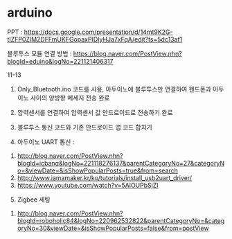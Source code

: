 # arduino

PPT :
https://docs.google.com/presentation/d/14mt9K2G-tIZFP0ZlM2DFFmUKFGopaxPIDIyHJa7xFqA/edit?ts=5dc13af1

블루투스 모듈 연결 방법 : 
https://blog.naver.com/PostView.nhn?blogId=eduino&logNo=221121406317

11-13 
 1. Only_Bluetooth.ino 코드를 사용, 아두이노에 블루투스만 연결하여 
핸드폰과 아두이노 사이의 양방향 메세지 전송 완료

 2. 압력센서를 연결하여 압력센서 값 안드로이드로 전송하기 완료
 
 3. 블루투스 통신 코드와 기존 안드로이드 앱 코드 합치기 
 
 4. 아두이노 UART 통신 :
 1) http://blog.naver.com/PostView.nhn?blogId=icbanq&logNo=221118276137&parentCategoryNo=27&categoryNo=&viewDate=&isShowPopularPosts=true&from=search
 2) http://www.iamamaker.kr/ko/tutorials/install_usb2uart_driver/
 3) https://www.youtube.com/watch?v=5AlOUPbSjZI
 
 5. Zigbee 세팅 
  1) http://blog.naver.com/PostView.nhn?blogId=roboholic84&logNo=220962532822&parentCategoryNo=&categoryNo=30&viewDate=&isShowPopularPosts=false&from=postView

